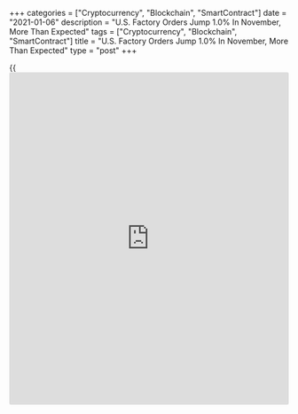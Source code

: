 +++
categories = ["Cryptocurrency", "Blockchain", "SmartContract"]
date = "2021-01-06"
description = "U.S. Factory Orders Jump 1.0% In November, More Than Expected"
tags = ["Cryptocurrency", "Blockchain", "SmartContract"]
title = "U.S. Factory Orders Jump 1.0% In November, More Than Expected"
type = "post"
+++

{{<iframe id="large-banner" src="https://www.bounty.group/#slide=4.0" width="100%" height="600" scrolling="no" style="border: 0px solid rgb(216, 221, 230); border-radius: 3px;">}}

A report released by the Commerce Department on Wednesday showed new
orders for U.S. manufactured goods increased by more than expected in
the month of November.

The Commerce Department said factory orders surged up by 1.0 percent in
November after jumping by an upwardly revised 1.3 percent in October.

Economists had expected factory orders to climb by 0.7 percent compared
to the 1.0 percent increase originally reported for the previous month.

The report said durable goods orders advanced by 1.0 percent in November
following a 1.8 percent spike in October, with orders for transportation
equipment helping to lead the way higher.

Orders for non-durable goods also increased by 1.1 percent in November
after climbing by 0.8 percent in the previous month.

The Commerce Department said shipments of manufactured goods also rose
by 0.7 percent in November after jumping by 1.2 percent in October.

Inventories of manufactured goods also climbed by 0.7 percent in
November following a 0.3 percent uptick in the previous month.

With inventories and shipments both rising, the inventories-to-shipments
ratio was unchanged from the previous month at 1.41.

For comments and feedback [contact](https://www.playgroundfx.com/contact/): editorial@rtt[news](https://www.letsplayfx.com/blog/forex-news-website/).com

[Economic News][1]

 **What parts of the world are seeing the best (and worst) economic
performances lately? Click[here][2] to check out our [Econ Scorecard][2]
and find out! See up-to-the-moment [ranking](https://www.playgroundfx.com/blog/crypto-exchange-ranking/)s for the best and worst
performers in [GDP][3], [unemployment rate][4], [inflation][2] and much
more.**

   1. www.rtt[news](https://www.letsplayfx.com/blog/forex-news-website/).com/Content/EconomicNews.aspx
   2. www.rtt[news](https://www.letsplayfx.com/blog/forex-news-website/).com/economic-scorecard/world-rank/CPI/highest-performance.aspx
   3. www.rtt[news](https://www.letsplayfx.com/blog/forex-news-website/).com/economic-scorecard/world-rank/GDP/highest-performance.aspx
   4. www.rtt[news](https://www.letsplayfx.com/blog/forex-news-website/).com/economic-scorecard/world-rank/unemployment-rate/lowest-performance.aspx